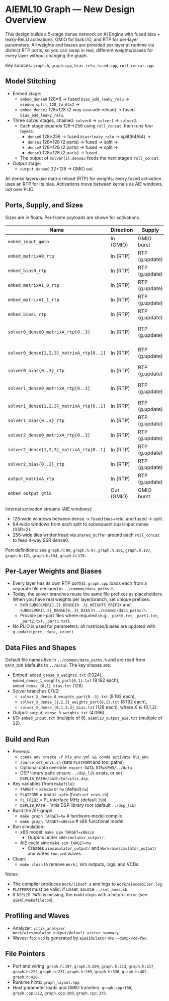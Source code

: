 # AIEML10 Graph — New Design Overview

This design builds a 5‑stage dense network on AI Engine with fused bias + leaky‑ReLU activations, GMIO for bulk I/O, and RTP for per‑layer parameters. All weights and biases are provided per layer at runtime via distinct RTP ports, so you can swap in real, different weights/biases for every layer without changing the graph.

Key sources: `graph.h`, `graph.cpp`, `bias_relu_fused.cpp`, `roll_concat.cpp`.

## Model Stitching
- Embed stage:
  - `embed_dense0` 128×8 → fused `bias_add_leaky_relu` → `window_split_128_to_64x2` →
  - `embed_dense1` 128×128 (2‑way cascade reload) → fused `bias_add_leaky_relu`.
- Three solver stages, chained: `solver0` → `solver1` → `solver2`.
  - Each stage expands 128→256 using `roll_concat`, then runs four layers:
    - `dense0` 128×256 → fused `bias+leaky_relu` → split(64/64) →
    - `dense1` 128×128 (2 parts) → fused → split →
    - `dense2` 128×128 (2 parts) → fused → split →
    - `dense3` 128×128 (2 parts) → fused.
  - The output of `solver{i}.dense3` feeds the next stage’s `roll_concat`.
- Output stage:
  - `output_dense0` 32×128 → GMIO out.

All dense layers use matrix reload (RTP) for weights; every fused activation uses an RTP for its bias. Activations move between kernels as AIE windows, not over PLIO.

## Ports, Supply, and Sizes
Sizes are in floats. Per‑frame payloads are shown for activations.

| Name | Direction | Supply | Size | Notes |
| --- | --- | --- | ---: | --- |
| `embed_input_gmio` | In (GMIO) | GMIO burst | 8 per frame | Input vectors (`EMBED_INPUT_DATA`). |
| `embed_matrixA0_rtp` | In (RTP) | RTP (g.update) | 128×8 = 1 024 | `embed_dense0` weights. |
| `embed_bias0_rtp` | In (RTP) | RTP (g.update) | 128 | Bias for `embed_dense0`. |
| `embed_matrixA1_0_rtp` | In (RTP) | RTP (g.update) | 16 384/2 = 8 192 | `embed_dense1` weights part 0. |
| `embed_matrixA1_1_rtp` | In (RTP) | RTP (g.update) | 8 192 | `embed_dense1` weights part 1. |
| `embed_bias1_rtp` | In (RTP) | RTP (g.update) | 128 | Bias for `embed_dense1`. |
| `solver0_dense0_matrixA_rtp[0..3]` | In (RTP) | RTP (g.update) | 4×8 192 | `dense0` weights split 4 ways (total 32 768). |
| `solver0_dense{1,2,3}_matrixA_rtp[0..1]` | In (RTP) | RTP (g.update) | 3×(2×8 192) | Each 128×128 split 2 ways (total 3×16 384). |
| `solver0_bias{0..3}_rtp` | In (RTP) | RTP (g.update) | 4×128 | Bias per layer. |
| `solver1_dense0_matrixA_rtp[0..3]` | In (RTP) | RTP (g.update) | 4×8 192 | Same shape as solver0; separate ports. |
| `solver1_dense{1,2,3}_matrixA_rtp[0..1]` | In (RTP) | RTP (g.update) | 3×(2×8 192) | Separate ports. |
| `solver1_bias{0..3}_rtp` | In (RTP) | RTP (g.update) | 4×128 | Separate ports. |
| `solver2_dense0_matrixA_rtp[0..3]` | In (RTP) | RTP (g.update) | 4×8 192 | Same shape; separate ports. |
| `solver2_dense{1,2,3}_matrixA_rtp[0..1]` | In (RTP) | RTP (g.update) | 3×(2×8 192) | Separate ports. |
| `solver2_bias{0..3}_rtp` | In (RTP) | RTP (g.update) | 4×128 | Separate ports. |
| `output_matrixA_rtp` | In (RTP) | RTP (g.update) | 32×128 = 4 096 | Output layer weights. |
| `embed_output_gmio` | Out (GMIO) | GMIO burst | 32 per frame | Final output vectors. |

Internal activation streams (AIE windows):
- 128‑wide windows between dense → fused bias+relu, and fused → split.
- 64‑wide windows from each split to subsequent dual‑input dense (SSR=2).
- 256‑wide tiles written/read via `shared_buffer` around each `roll_concat` to feed 4‑way SSR dense0.

Port definitions: see `graph.h:90`, `graph.h:97`, `graph.h:101`, `graph.h:107`, `graph.h:131`, `graph.h:154`, `graph.h:178`.

## Per‑Layer Weights and Biases
- Every layer has its own RTP port(s). `graph.cpp` loads each from a separate file declared in `../common/data_paths.h`.
- Today, the solver branches reuse the same file prefixes as placeholders. When you have real weights per layer/branch, set unique prefixes:
  - Edit `SUBSOLVER{1,2}_DENSE{0..3}_WEIGHTS_PREFIX` and `SUBSOLVER{1,2}_DENSE{0..3}_BIAS` in `../common/data_paths.h`.
  - Provide per‑part files where required (e.g., `_part0.txt`, `_part1.txt`, `_part2.txt`, `_part3.txt`).
- No PLIO is used for parameters; all matrices/biases are updated with `g.update(port, data, count)`.

## Data Files and Shapes
Default file names live in `../common/data_paths.h` and are read from `DATA_DIR` (defaults to `../data`). The key shapes are:
- Embed: `embed_dense_0_weights.txt` (1 024), `embed_dense_1_weights_part{0,1}.txt` (8 192 each), `embed_dense_{0,1}_bias.txt` (128).
- Solver branches 0/1/2:
  - `solver_X_dense_0_weights_part{0..3}.txt` (8 192 each),
  - `solver_X_dense_{1,2,3}_weights_part{0,1}.txt` (8 192 each),
  - `solver_X_dense_{0,1,2,3}_bias.txt` (128 each), where X ∈ {0,1,2}.
- Output: `output_dense_0_weights.txt` (4 096).
- I/O: `embed_input.txt` (multiple of 8), `aieml10_output_aie.txt` (multiple of 32).

## Build and Run
- Prereqs:
  - `conda env create -f hls_env.yml && conda activate hls_env`
  - `source set_envs.sh` (sets `PLATFORM` and tool paths)
  - Optional data override: `export DATA_DIR=$PWD/../data`
  - DSP library path: ensure `../dsp_lib` exists, or set `DSPLIB_PATH=/path/to/vitis_dsp`.
- Key variables (from `Makefile`):
  - `TARGET` = `x86sim` or `hw` (default `hw`)
  - `PLATFORM` = board `.xpfm` (from `set_envs.sh`)
  - `PL_FREQZ` = PL interface MHz (default `300`)
  - `DSPLIB_PATH` = Vitis DSP library root (default `../dsp_lib`)
- Build the AIE graph:
  - `make graph TARGET=hw`         # hardware‑model compile
  - `make graph TARGET=x86sim`     # x86 functional model
- Run simulation:
  - x86 model: `make sim TARGET=x86sim`
    - Outputs under `x86simulator_output/`.
  - AIE cycle sim: `make sim TARGET=hw`
    - Creates `aiesimulator_output/` and `Work/aiesimulator_output/` and writes `foo.vcd` waves.
- Clean:
  - `make clean` to remove `Work/`, sim outputs, logs, and VCDs.

Notes:
- The compiler produces `Work/libadf.a` and logs to `Work/aiecompiler.log`.
- `PLATFORM` must be valid; if unset, source `../set_envs.sh`.
- If `DSPLIB_PATH` is missing, the build stops with a helpful error (see `aieml/Makefile:64`).

## Profiling and Waves
- Analyzer: `vitis_analyzer Work/aiesimulator_output/default.aierun_summary`
- Waves: `foo.vcd` is generated by `aiesimulator` via `--dump-vcd=foo`.

## File Pointers
- Port and wiring: `graph.h:197`, `graph.h:204`, `graph.h:213`, `graph.h:217`, `graph.h:222`, `graph.h:231`, `graph.h:269`, `graph.h:336`, `graph.h:402`, `graph.h:426`.
- Runtime hints: `graph_layout.hpp`
- Host parameter loads and GMIO transfers: `graph.cpp:180`, `graph.cpp:212`, `graph.cpp:300`, `graph.cpp:339`.
